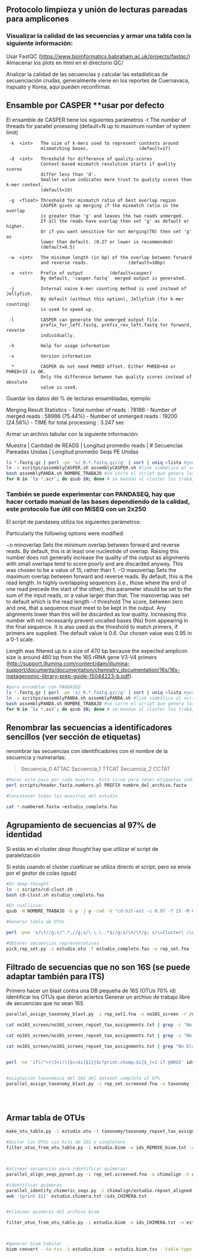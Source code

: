 
## Protocolo limpieza y unión de lecturas pareadas para amplicones
   

### Visualizar la calidad de las secuencias y armar una tabla con la siguiente información:

Usar FastQC (https://www.bioinformatics.babraham.ac.uk/projects/fastqc/) Almacenar los plots en html en el directorio QC/ 

Analizar la calidad de las secuencias y calcular las estadísticas de secuenciación crudas, generalmente viene en los reportes de Cuernavaca, Irapuato y Korea, aquí pueden reconfirmar. 


## Ensamble por CASPER **usar por defecto

El ensamble de CASPER tiene los siguientes parámetros
 -t  <int>   The number of threads for parallel proessing
                 (default=N up to maximum number of system limit)

     -k  <int>   The size of k-mers used to represent contexts around
                 mismatching bases.                   (default=17)

     -d  <int>   Threshold for difference of quality-scores
                 Context-based mismatch resolution starts if quality scores
                 differ less than 'd'.
                 Smaller value indicates more trust to quality scores than k-mer context.
                 (default=19)

     -g  <float> Threshold for mismatch ratio of best overlap region
                 CASPER gives up merging if the mismatch ratio in the overlap
                 is greater than 'g' and leaves the two reads unmerged.
                 If all the reads have overlap then set 'g' as default or higher.
                 Or if you want sensitive for not merging(TN) then set 'g' as 
                 lower than default. (0.27 or lower is recommended)
                 (default=0.5)

     -w  <int>   The minimum length (in bp) of the overlap between forward
                 and reverse reads.               (default=10bp)

     -o  <str>   Prefix of output          (default=casper)
                 By default, 'casper.fastq'  merged output is generated.

     -j          Internal naive k-mer counting method is used instead of Jellyfish.
                 By default (without this option), Jellyfish (for k-mer counting)
                 is used to speed up.

     -l          CASPER can generate the unmerged output file.
                 prefix_for_left.fastq, prefix_rev_left.fastq for forward, reverse 
                 individually.

     -h          Help for usage information

     -v          Version information

      *          CASPER do not need PHRED offset. Either PHRED+64 or PHRED+33 is OK.
                 Only the difference between two quality scores instead of absolute
                 value is used.

Guardar los datos del % de lecturas ensambladas, ejemplo:

Merging Result Statistics
     -  Total number of reads     :      78186
     -  Number of merged reads    :      58986 (75.44%)
     -  Number of unmerged reads  :      19200 (24.56%)
     -  TIME for total processing :      3.247 sec

Armar un archivo tabular con la siguiente información:

Muestra | Cantidad de READS | Longitud promedio reads | # Secuencias Pareadas Unidas | Longitud promedio Seqs PE Unidas



```bash
ls *.fastq.gz | perl -pe 's/_R.*.fastq.gz//g' | sort | uniq >lista #genera la lista
ln -s scritps/assemblyCASPER.sh assemblyCASPER.sh #link simbólico al script de ensamblado por PANDASEQ
bash assemblyPANDA.sh NOMBRE_TRABAJO #se corre el script que genera los trabajos de ensamble usando PANDASEQ (requerimento previo)
for N in `ls *.scr`; do qsub $N; done # se mandan al cluster los trabajos de ensamblado
```

### También se puede experimentar con PANDASEQ, hay que hacer cortado manual de las bases dependiendo de la calidad, este protocolo fue útil con MiSEQ con un 2x250 

El script de pandaseq utiliza los siguientes parámetros:

Particularly the following options were modified:

−o minoverlap
Sets the minimum overlap between forward and reverse reads. By default, this is at least one nucleotide of overlap. Raising this number does not generally increase the quality of the output as alignments with small overlaps tend to score poorly and are discarded anyway. This was chosen to be a value of 15, rather than 1. 
−O maxoverlap
Sets the maximum overlap between forward and reverse reads. By default, this is the read length. In highly overlapping sequences (i.e., those where the end of one read precede the start of the other), this parameter should be set to the sum of the input reads, or a value larger than that. The maxoverlap was set to default which is the read length
−t threshold
The score, between zero and one, that a sequence must meet to be kept in the output. Any alignments lower than this will be discarded as low quality. Increasing this number will not necessarily prevent uncalled bases (Ns) from appearing in the final sequence. It is also used as the threshold to match primers, if primers are supplied. The default value is 0.6. Our chosen value was 0.95 in a 0-1 scale. 

Length was filtered up to a size of 470 bp because the expected amplicon size is around 460 bp from the 16S rRNA gene V3-V4 primers (http://support.illumina.com/content/dam/illumina-support/documents/documentation/chemistry_documentation/16s/16s-metagenomic-library-prep-guide-15044223-b.pdf).


```bash
#para ensamblar con PANDASEQ
ls *.fastq.gz | perl -pe 's/_R.*.fastq.gz//g' | sort | uniq >lista #genera la lista
ln -s scritps/assemblyPANDA.sh assemblyPANDA.sh #link simbólico al script de ensamblado por PANDASEQ
bash assemblyPANDA.sh NOMBRE_TRABAJO #se corre el script que genera los trabajos de ensamble usando PANDASEQ (requerimento previo)
for N in `ls *.scr`; do qsub $N; done # se mandan al cluster los trabajos de ensamblado
```

## Renombrar las secuencias a identificadores sencillos (ver sección de etiquetas)
renombrar las secuencias con identificadores con el nombre de la secuencia y numerarlas:
>Secuencia_0 
ATTAC
>Secuencia_1
TTCAT
>Secuencia_2
CCTAT


```bash
#Hacer este paso por cada muestra. Esto sirve para tener etiquetas individuales por muestra
perl scripts/header.fasta.numbers.pl PREFIX nombre_del_archivo.fasta 

#Concatenar todas las muestras del estudio

cat *.numbered.fasta >estudio_completo.fas

```

## Agrupamiento de secuencias al 97% de identidad

Si estás en el cluster _deep thought_ hay que utilizar el script de paralelización

Si estás usando el cluster _cuallicua_ se utiliza directo el script, pero se envia por el gestor de colas (qsub)


```bash
#En deep-thought:
ln -s scripts/cd-clust.sh . 
bash cd-clust.sh estudio_completo.fas

#En cuallicua:
qsub -N NOMBRE_TRABAJO -b y -j y -cwd -V "cd-hit-est -c 0.97 -T 25 -M 0 -i estudio_completo.fas -o output.clstr"
```


```bash
#Generar tabla de OTUs

perl -pne 's/\t//g;s/^.*,//g;s/\.\.\..*$//g;s/\n/\t/g; s/\>Cluster\ /\n/g;s/\>//g; eof && do{chomp; print "$_ \n"; exit}' output.clstr.clstr >estudio.otus

#Obtener secuencias representativas
pick_rep_set.py -i estudio.otu -f estudio_completo.fas -o rep_set.fna

```

## Filtrado de secuencias que no son 16S (se puede adaptar también para ITS)

Primero hacer un blast contra una DB pequeña de 16S (OTUs 70% id)
Identificar los OTUs que dieron aciertos
Generar un archivo de trabajo libre de secuencias que no sean 16S


```bash
parallel_assign_taxonomy_blast.py -i rep_set1.fna -o no16S_screen -r /qiime/gg_otus-13_8-release/rep_set/70_otus.fasta -t /qiime/qiime_software/gg_otus-13_8-release/taxonomy/70_otu_taxonomy.txt

cat no16S_screen/no16S_screen_repset_tax_assignments.txt | grep -c "No blast hit"

cat no16S_screen/no16S_screen_repset_tax_assignments.txt | grep -v "No blast hit" | cut -f1 >ids_screened.txt

cat no16S_screen/no16S_screen_repset_tax_assignments.txt | grep "No blast hit" | cut -f1 >ids_REMOVE_biom.txt


perl -ne 'if(/^>(\S+)/){$c=$i{$1}}$c?print:chomp;$i{$_}=1 if @ARGV' ids_screened.txt rep_set.fna >rep_set.screened.fna #extrae las secuencias con match a 16S y hace un nuevo archivo representativo


#asignación taxonómica del 16S del dataset completo al 97%
parallel_assign_taxonomy_blast.py -i rep_set.screened.fna -o taxonomy -r /qiime/gg_otus-13_8-release/rep_set/97_otus.fasta -t /qiime/qiime_software/gg_otus-13_8-release/taxonomy/97_otu_taxonomy.txt





```

## Armar tabla de OTUs


```bash
make_otu_table.py -i estudio.otu -t taxonomy/taxonomy_repset_tax_assignments.txt -o estudio.biom 

#Quitar los OTUs sin hits de 16S y singletons
filter_otus_from_otu_table.py -i estudio.biom -e ids_REMOVE_biom.txt -o estudio_screened.biom -n2 ; mv estudio_screened.biom estudio.biom



#alinear secuencias para identificar químeras:
parallel_align_seqs_pynast.py -i rep_set.screened.fna -o chimalign -X estudio

#identificar quimeras
parallel_identify_chimeric_seqs.py -i chimalign/estudio.repset_aligned.fasta -r /qiime/gg_otus-13_8-release/rep_set_aligned/85_otus.fasta -o estudio.chimera.txt
awk '{print $1}' estudio.chimera.txt >ids_CHIMERA.txt


#eliminar quimeras del archivo biom

filter_otus_from_otu_table.py -i estudio.biom -e ids_CHIMERA.txt -o estudio_chimera.biom; mv estudio_chimera.biom estudio.biom



#generar biom tabular
biom convert --to-tsv -i estudio.biom -o estudio.biom.tsv --table-type "Taxon table" --header-key=taxonomy


```
